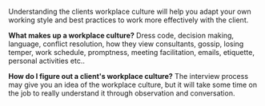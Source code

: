 Understanding the clients workplace culture will help you adapt your own working style and best practices to work more effectively with the client.

**What makes up a workplace culture?**
Dress code, decision making, language, conflict resolution, how they view consultants, gossip, losing temper, work schedule, promptness, meeting facilitation, emails, etiquette, personal activities etc.. 

**How do I figure out a client's workplace culture?**
The interview process may give you an idea of the workplace culture, but it will take some time on the job to really understand it through observation and conversation.

